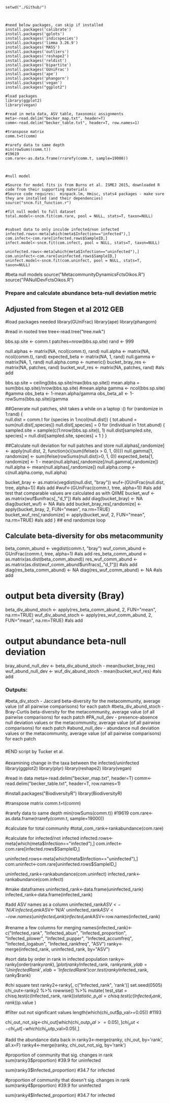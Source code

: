 ```
setwd("./Github/")



#need below packages, can skip if installed
install.packages('calibrate')
install.packages('gplots')
install.packages('indicspecies')
install.packages('limma 3.26.9')
install.packages('MASS') 
install.packages('outliers')
install.packages('reshape2')
install.packages('reldist')
install.packages('bipartite')
install.packages('GUniFrac')
install.packages('ape')
install.packages('phangorn')
install.packages('vegan')
install.packages("ggplot2")

#load packages
library(ggplot2)
library(vegan)

#read in meta data, ASV table, taxonomic assignments
meta<-read.delim("becker_map.txt", header=T)
comm<-read.delim("becker_table.txt", header=T, row.names=1)

#transpose matrix
comm.t=t(comm)

#rarefy data to same depth
min(rowSums(comm.t))
#19619
com.rare<-as.data.frame(rrarefy(comm.t, sample=19000))



#null model

#Source for model fits is from Burns et al. ISMEJ 2015, downloaded R code from their supporting materials
#Source code requires:  minpack.lm, Hmisc, stats4 packages - make sure they are installed (and their dependencies)
source("sncm.fit_function.r")

#fit null model to full dataset
total.model<-sncm.fit(com.rare, pool = NULL, stats=T, taxon=NULL)


#subset data to only inculde infected/non infected
infected.rows<-meta[which(meta$Infection=="infected"),]
com.infect<-com.rare[infected.rows$SampleID,]
infect.model<-sncm.fit(com.infect, pool = NULL, stats=T, taxon=NULL)

uninfected.rows<-meta[which(meta$Infection=="uninfected"),]
com.uninfect<-com.rare[uninfected.rows$SampleID,]
uninfect.model<-sncm.fit(com.uninfect, pool = NULL, stats=T, taxon=NULL)
```



#beta null models
source("MetacommunityDynamicsFctsOikos.R")
source("PANullDevFctsOikos.R")


### Prepare and calculate abundance beta-null deviation metric
## Adjusted from Stegen et al 2012 GEB

#load packages needed
library(GUniFrac)
library(ape)
library(phangorn)

#read in rooted tree
tree<-read.tree("tree.nwk")

bbs.sp.site <- comm.t
patches=nrow(bbs.sp.site)
rand <- 999

null.alphas <- matrix(NA, ncol(comm.t), rand)
null.alpha <- matrix(NA, ncol(comm.t), rand)
expected_beta <- matrix(NA, 1, rand)
null.gamma <- matrix(NA, 1, rand)
null.alpha.comp <- numeric()
bucket_bray_res <- matrix(NA, patches, rand)
bucket_wuf_res <- matrix(NA, patches, rand) #als add

bbs.sp.site = ceiling(bbs.sp.site/max(bbs.sp.site)) 
mean.alpha = sum(bbs.sp.site)/nrow(bbs.sp.site) #mean.alpha
gamma <- ncol(bbs.sp.site) #gamma
obs_beta <- 1-mean.alpha/gamma
obs_beta_all <- 1-rowSums(bbs.sp.site)/gamma

##Generate null patches, shit takes a while on a laptop :()
for (randomize in 1:rand) {  
  null.dist = comm.t
  for (species in 1:ncol(null.dist)) {
    tot.abund = sum(null.dist[,species])
    null.dist[,species] = 0
    for (individual in 1:tot.abund) {
      sampled.site = sample(c(1:nrow(bbs.sp.site)), 1)
      null.dist[sampled.site, species] = null.dist[sampled.site, species] + 1
    }
  }
  
  ##Calculate null deviation for null patches and store
  null.alphas[,randomize] <- apply(null.dist, 2, function(x){sum(ifelse(x > 0, 1, 0))})
  null.gamma[1, randomize] <- sum(ifelse(rowSums(null.dist)>0, 1, 0))
  expected_beta[1, randomize] <- 1 - mean(null.alphas[,randomize]/null.gamma[,randomize])
  null.alpha <- mean(null.alphas[,randomize])
  null.alpha.comp <- c(null.alpha.comp, null.alpha)
  
  bucket_bray <- as.matrix(vegdist(null.dist, "bray"))
  wuf<-(GUniFrac(null.dist, tree, alpha=1)) #als add
  #wuf<-(GUniFrac(comm.t, tree, alpha=1)) #als add test that comparable  values are calculated as with QIIME
  bucket_wuf <- as.matrix(wuf$unifracs[,,"d_1"]) #als add
  diag(bucket_bray) <- NA
  diag(bucket_wuf) <- NA #als add
  bucket_bray_res[,randomize] <- apply(bucket_bray, 2, FUN="mean", na.rm=TRUE)
  bucket_wuf_res[,randomize] <- apply(bucket_wuf, 2, FUN="mean", na.rm=TRUE) #als add
} ## end randomize loop

## Calculate beta-diversity for obs metacommunity
beta_comm_abund <- vegdist(comm.t, "bray")
wuf_comm_abund <- GUniFrac(comm.t, tree, alpha=1) #als add
res_beta_comm_abund <- as.matrix(as.dist(beta_comm_abund))
res_wuf_comm_abund <- as.matrix(as.dist(wuf_comm_abund$unifracs[,,"d_1"])) #als add
diag(res_beta_comm_abund) <- NA
diag(res_wuf_comm_abund) <- NA #als add

# output beta diversity (Bray)
beta_div_abund_stoch <- apply(res_beta_comm_abund, 2, FUN="mean", na.rm=TRUE)
wuf_div_abund_stoch <- apply(res_wuf_comm_abund, 2, FUN="mean", na.rm=TRUE) #als add

# output abundance beta-null deviation
bray_abund_null_dev <- beta_div_abund_stoch - mean(bucket_bray_res)
wuf_abund_null_dev <- wuf_div_abund_stoch - mean(bucket_wuf_res) #als add

### Outputs:
#beta_div_stoch  - Jaccard beta-diversity for the metacommunity, average value (of all pairwise comparisons) for each patch
#beta_div_abund_stoch - Bray-Curtis beta-diversity for the metacommunity, average value (of all pairwise comparisons) for each patch
#PA_null_dev - presence-absence null deviation values or the metacommunity, average value (of all pairwise comparisons) for each patch
#abund_null_dev - abundance null deviation values or the metacommunity, average value (of all pairwise comparisons) for each patch
###
#END script by Tucker et al.


####
#examining change in the taxa between the infected/uninfected
library(ggplot2)
library(plyr)
library(reshape2)
library(vegan)

#read in data
meta<-read.delim("becker_map.txt", header=T)
comm<-read.delim("becker_table.txt", header=T, row.names=1)

#install.packages("BiodiversityR")
library(BiodiversityR)

#transpose matrix
comm.t=t(comm)

#rarefy data to same depth
min(rowSums(comm.t))
#19619
com.rare<-as.data.frame(rrarefy(comm.t, sample=19000))

#calculate for total community
#total_com_rank<-rankabundance(com.rare)

#calculate for infected/not infected
infected.rows<-meta[which(meta$Infection=="infected"),]
com.infect<-com.rare[infected.rows$SampleID,]


uninfected.rows<-meta[which(meta$Infection=="uninfected"),]
com.uninfect<-com.rare[uninfected.rows$SampleID,]

uninfected_rank<-rankabundance(com.uninfect)
infected_rank<-rankabundance(com.infect)

#make dataframes
uninfected_rank<-data.frame(uninfected_rank)
infected_rank<-data.frame(infected_rank)

#add ASV names as a column
uninfected_rank$ASV<-'N/A'
infected_rank$ASV<-'N/A'
uninfected_rank$ASV<-row.names(uninfected_rank)
infected_rank$ASV<-row.names(infected_rank)

#rename a few columns for merging
names(infected_rank)<-c("Infected_rank",  "Infected_abun", "Infected_proportion",  "Infected_plower",  "Infected_pupper",  "Infected_accumfreq",  "Infected_logabun",  "Infected_rankfreq", "ASV")
ranky<-merge(infected_rank, uninfected_rank, by="ASV")

#sort data by order in rank in infected population
ranky<-ranky[order(ranky$rank),]
plot(ranky$Infected_rank, ranky$rank, ylab='Uninfected Rank', xlab='Infected Rank')
cor.test(ranky$Infected_rank, ranky$rank)

#chi square test
ranky2<-ranky[, c("Infected_rank", 'rank')]
set.seed(0505)
chi_out<-ranky2 %>%
  rowwise() %>% 
  mutate(
    test_stat = chisq.test(c(Infected_rank, rank))$statistic,
    p_val = chisq.test(c(Infected_rank, rank))$p.value
  )

#filter out not significant values
length(which(chi_out$p_val>=0.05))
#1193

chi_out_not_sig<-chi_out[which(chi_out$p_val>=0.05),]
chi_out<-chi_out[-which(chi_out$p_val>0.05),]

#add the abundance data back in
ranky3<-merge(ranky, chi_out, by='rank', all.x=F)
ranky4<-merge(ranky, chi_out_not_sig, by='rank')

#proportion of community that sig. changes in rank
sum(ranky3$proportion)
#39.9 for uninfected

sum(ranky3$Infected_proportion)
#34.7 for infected

#proportion of community that doesn't sig. changes in rank
sum(ranky4$proportion)
#39.9 for uninfected

sum(ranky4$Infected_proportion)
#34.7 for infected

